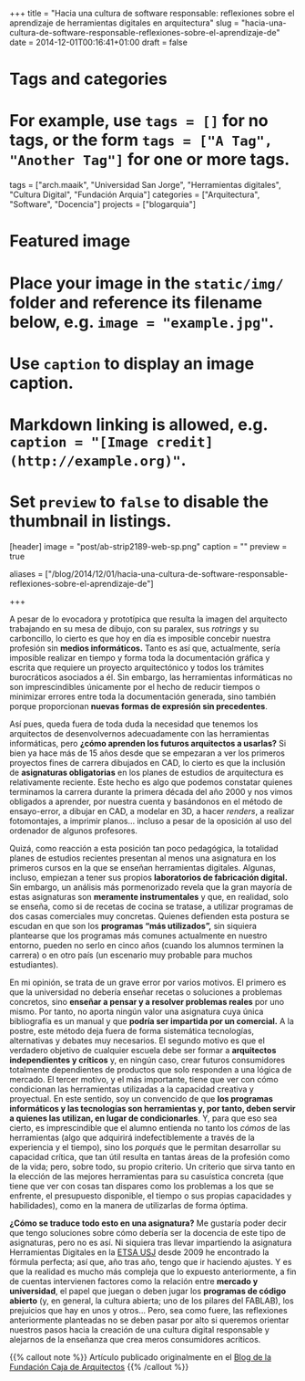 +++
title = "Hacia una cultura de software responsable: reflexiones sobre el aprendizaje de herramientas digitales en arquitectura"
slug = "hacia-una-cultura-de-software-responsable-reflexiones-sobre-el-aprendizaje-de"
date = 2014-12-01T00:16:41+01:00
draft = false

# Tags and categories
# For example, use `tags = []` for no tags, or the form `tags = ["A Tag", "Another Tag"]` for one or more tags.
tags = ["arch.maaik", "Universidad San Jorge", "Herramientas digitales", "Cultura Digital", "Fundación Arquia"]
categories = ["Arquitectura", "Software", "Docencia"]
projects = ["blogarquia"]

# Featured image
# Place your image in the `static/img/` folder and reference its filename below, e.g. `image = "example.jpg"`.
# Use `caption` to display an image caption.
#   Markdown linking is allowed, e.g. `caption = "[Image credit](http://example.org)"`.
# Set `preview` to `false` to disable the thumbnail in listings.
[header]
image = "post/ab-strip2189-web-sp.png"
caption = ""
preview = true

aliases = ["/blog/2014/12/01/hacia-una-cultura-de-software-responsable-reflexiones-sobre-el-aprendizaje-de"]

+++

A pesar de lo evocadora y prototípica que resulta la imagen del arquitecto trabajando en su mesa de dibujo, con su paralex, sus <em>rotrings</em> y su carboncillo, lo cierto es que hoy en día es imposible concebir nuestra profesión sin <strong>medios informáticos.</strong> Tanto es así que, actualmente, sería imposible realizar en tiempo y forma toda la documentación gráfica y escrita que requiere un proyecto arquitectónico y todos los trámites burocráticos asociados a él. Sin embargo, las herramientas informáticas no son imprescindibles únicamente por el hecho de reducir tiempos o minimizar errores entre toda la documentación generada, sino también porque proporcionan <strong>nuevas formas de expresión sin precedentes</strong>.</p>
<p>Así pues, queda fuera de toda duda la necesidad que tenemos los arquitectos de desenvolvernos adecuadamente con las herramientas informáticas, pero <strong>¿cómo aprenden los futuros arquitectos a usarlas?</strong> Si bien ya hace más de 15 años desde que se empezaran a ver los primeros proyectos fines de carrera dibujados en CAD, lo cierto es que la inclusión de <strong>asignaturas obligatorias</strong> en los planes de estudios de arquitectura es relativamente reciente. Este hecho es algo que podemos constatar quienes terminamos la carrera durante la primera década del año 2000 y nos vimos obligados a aprender, por nuestra cuenta y basándonos en el método de ensayo-error, a dibujar en CAD, a modelar en 3D, a hacer <em>renders</em>, a realizar fotomontajes, a imprimir planos… incluso a pesar de la oposición al uso del ordenador de algunos profesores.</p>
<p>Quizá, como reacción a esta posición tan poco pedagógica, la totalidad planes de estudios recientes presentan al menos una asignatura en los primeros cursos en la que se enseñan herramientas digitales. Algunas, incluso, empiezan a tener sus propios <strong>laboratorios de fabricación digital. </strong>Sin embargo, un análisis más pormenorizado revela que la gran mayoría de estas asignaturas son <strong>meramente instrumentales</strong> y que, en realidad, solo se enseña, como si de recetas de cocina se tratase, a utilizar programas de dos casas comerciales muy concretas. Quienes defienden esta postura se escudan en que son los <strong>programas “más utilizados”,</strong> sin siquiera plantearse que los programas más comunes actualmente en nuestro entorno, pueden no serlo en cinco años (cuando los alumnos terminen la carrera) o en otro país (un escenario muy probable para muchos estudiantes).</p>
<p>En mi opinión, se trata de un grave error por varios motivos. El primero es que la universidad no debería enseñar recetas o soluciones a problemas concretos, sino <strong>enseñar a pensar y a resolver problemas reales</strong> por uno mismo. Por tanto, no aporta ningún valor una asignatura cuya única bibliografía es un manual y que <strong>podría ser impartida por un comercial.</strong> A la postre, este método deja fuera de forma sistemática tecnologías, alternativas y debates muy necesarios. El segundo motivo es que el verdadero objetivo de cualquier escuela debe ser formar a <strong>arquitectos independientes y críticos</strong> y, en ningún caso, crear futuros consumidores totalmente dependientes de productos que solo responden a una lógica de mercado. El tercer motivo, y el más importante, tiene que ver con cómo condicionan las herramientas utilizadas a la capacidad creativa y proyectual. En este sentido, soy un convencido de que <strong>los programas informáticos y las tecnologías son herramientas y, por tanto, deben servir a quienes las utilizan, en lugar de condicionarles</strong>. Y, para que eso sea cierto, es imprescindible que el alumno entienda no tanto los <em>cómos</em> de las herramientas (algo que adquirirá indefectiblemente a través de la experiencia y el tiempo), sino los <em>porqués</em> que le permitan desarrollar su capacidad crítica, que tan útil resulta en tantas áreas de la profesión como de la vida; pero, sobre todo, su propio criterio. Un criterio que sirva tanto en la elección de las mejores herramientas para su casuística concreta (que tiene que ver con cosas tan dispares como los problemas a los que se enfrente, el presupuesto disponible, el tiempo o sus propias capacidades y habilidades), como en la manera de utilizarlas de forma óptima.</p>
<p><strong>¿Cómo se traduce todo esto en una asignatura?</strong> Me gustaría poder decir que tengo soluciones sobre cómo debería ser la docencia de este tipo de asignaturas, pero no es así. Ni siquiera tras llevar impartiendo la asignatura Herramientas Digitales en la <a href="http://etsa.usj.es/" class="ext" target="_blank">ETSA USJ</a> desde 2009 he encontrado la fórmula perfecta; así que, año tras año, tengo que ir haciendo ajustes. Y es que la realidad es mucho más compleja que lo expuesto anteriormente, a fin de cuentas intervienen factores como la relación entre <strong>mercado y universidad</strong>, el papel que juegan o deben jugar los <strong>programas de código abierto</strong> (y, en general, la cultura abierta; uno de los pilares del FABLAB), los prejuicios que hay en unos y otros… Pero, sea como fuere, las reflexiones anteriormente planteadas no se deben pasar por alto si queremos orientar nuestros pasos hacia la creación de una cultura digital responsable y alejarnos de la enseñanza que crea meros consumidores acríticos.</p>
{{% callout note %}}
Artículo publicado originalmente en el <a href="http://blogfundacion.arquia.es/2014/07/hacia-una-cultura-de-software-responsable-reflexiones-sobre-el-aprendizaje-de-herramientas-digitales-en-arquitectura/" class="ext" target="_blank">Blog de la Fundación Caja de Arquitectos</a>
{{% /callout %}}
